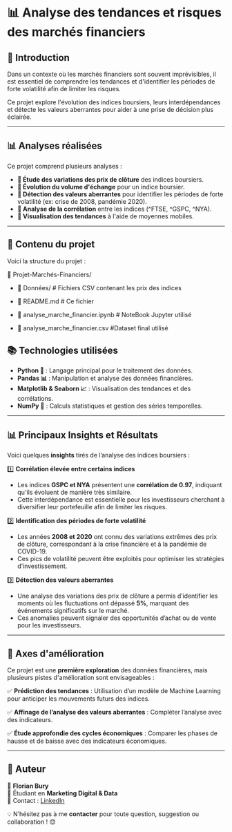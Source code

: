 # 📊 Analyse des tendances et risques des marchés financiers

## 📝 Introduction
Dans un contexte où les marchés financiers sont souvent imprévisibles, il est essentiel de comprendre les tendances et d'identifier les périodes de forte volatilité afin de limiter les risques.

Ce projet explore l'évolution des indices boursiers, leurs interdépendances et détecte les valeurs aberrantes pour aider à une prise de décision plus éclairée.

---

## 📊 Analyses réalisées
Ce projet comprend plusieurs analyses :

- **🔹 Étude des variations des prix de clôture** des indices boursiers.
- **🔹 Évolution du volume d'échange** pour un indice boursier.
- **🔹 Détection des valeurs aberrantes** pour identifier les périodes de forte volatilité (ex: crise de 2008, pandémie 2020).
- **🔹 Analyse de la corrélation** entre les indices (^FTSE, ^GSPC, ^NYA).
- **🔹 Visualisation des tendances** à l'aide de moyennes mobiles.

---

## 📂 Contenu du projet
Voici la structure du projet :

📂 Projet-Marchés-Financiers/

  - 📂 Données/ # Fichiers CSV contenant les prix des indices 
  
  - 📜 README.md # Ce fichier

  - 📜 analyse_marche_financier.ipynb # NoteBook Jupyter utilisé
  
  - 📜 analyse_marche_financier.csv #Dataset final utilisé


## 📚 Technologies utilisées
- **Python 🐍** : Langage principal pour le traitement des données.
- **Pandas 📊** : Manipulation et analyse des données financières.
- **Matplotlib & Seaborn 📈** : Visualisation des tendances et des corrélations.
- **NumPy 🧮** : Calculs statistiques et gestion des séries temporelles.

---

## 📊 Principaux Insights et Résultats

Voici quelques **insights** tirés de l’analyse des indices boursiers :

1️⃣ **Corrélation élevée entre certains indices**  
   - Les indices **GSPC et NYA** présentent une **corrélation de 0.97**, indiquant qu'ils évoluent de manière très similaire.  
   - Cette interdépendance est essentielle pour les investisseurs cherchant à diversifier leur portefeuille afin de limiter les risques.

2️⃣ **Identification des périodes de forte volatilité**  
   - Les années **2008 et 2020** ont connu des variations extrêmes des prix de clôture, correspondant à la crise financière et à la pandémie de COVID-19.  
   - Ces pics de volatilité peuvent être exploités pour optimiser les stratégies d’investissement.

3️⃣ **Détection des valeurs aberrantes**  
   - Une analyse des variations des prix de clôture a permis d’identifier les moments où les fluctuations ont dépassé **5%**, marquant des événements significatifs sur le marché.  
   - Ces anomalies peuvent signaler des opportunités d’achat ou de vente pour les investisseurs.

---

## 🎯 Axes d'amélioration
Ce projet est une **première exploration** des données financières, mais plusieurs pistes d'amélioration sont envisageables :

✅ **Prédiction des tendances** : Utilisation d’un modèle de Machine Learning pour anticiper les mouvements futurs des indices.  

✅ **Affinage de l’analyse des valeurs aberrantes** : Compléter l’analyse avec des indicateurs.  

✅ **Étude approfondie des cycles économiques** : Comparer les phases de hausse et de baisse avec des indicateurs économiques.  

---

## 📌 Auteur
👤 **Florian Bury**  
📍 Étudiant en **Marketing Digital & Data**  
📧 Contact : [LinkedIn](https://www.linkedin.com/in/florianbury)  

💡 N’hésitez pas à me **contacter** pour toute question, suggestion ou collaboration ! 😊  
